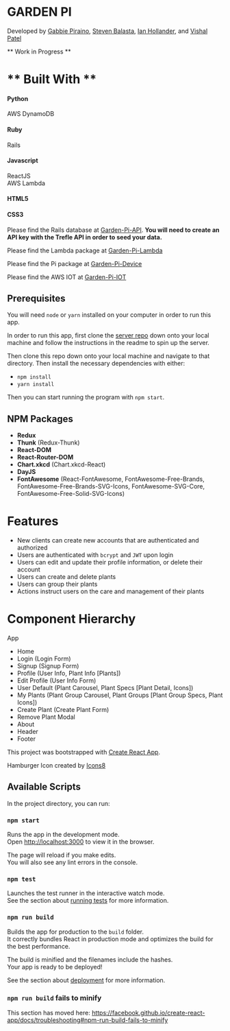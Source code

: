 # GARDEN PI
Developed by [Gabbie Piraino](https://github.com/pirainogi), [Steven Balasta](https://github.com/sbal13), [Ian Hollander](https://github.com/ihollander), and [Vishal Patel](https://github.com/vishalpatel2890)

** Work in Progress **

** Built With **
======
#### Python
AWS DynamoDB  
#### Ruby
Rails  
#### Javascript
ReactJS  
AWS Lambda  
#### HTML5
#### CSS3






Please find the Rails database at [Garden-Pi-API](https://github.com/garden-pi/garden-pi-api). **You will need to create an API key with the Trefle API in order to seed your data.**

Please find the Lambda package at [Garden-Pi-Lambda](https://github.com/garden-pi/garden-pi-lambda)

Please find the Pi package at [Garden-Pi-Device](https://github.com/garden-pi/garden-pi-device)

Please find the AWS IOT at [Garden-Pi-IOT](https://github.com/garden-pi/garden-pi-aws-iot)

## Prerequisites

You will need `node` or `yarn` installed on your computer in order to run this app.

In order to run this app, first clone the [server repo](https://github.com/garden-pi/garden-pi-api) down onto your local machine and follow the instructions in the readme to spin up the server.

Then clone this repo down onto your local machine and navigate to that directory. Then install the necessary dependencies with either:

- `npm install`
- `yarn install`

Then you can start running the program with `npm start`.

## NPM Packages
- **Redux**
- **Thunk** (Redux-Thunk)
- **React-DOM**
- **React-Router-DOM**
- **Chart.xkcd** (Chart.xkcd-React)
- **DayJS**
- **FontAwesome** (React-FontAwesome, FontAwesome-Free-Brands, FontAwesome-Free-Brands-SVG-Icons, FontAwesome-SVG-Core, FontAwesome-Free-Solid-SVG-Icons)

# Features
- New clients can create new accounts that are authenticated and authorized
- Users are authenticated with `bcrypt` and `JWT` upon login  
- Users can edit and update their profile information, or delete their account
- Users can create and delete plants
- Users can group their plants
- Actions instruct users on the care and management of their plants

# Component Hierarchy

App
- Home
- Login (Login Form)
- Signup (Signup Form)
- Profile (User Info, Plant Info [Plants])
- Edit Profile (User Info Form)
- User Default (Plant Carousel, Plant Specs [Plant Detail, Icons])
- My Plants (Plant Group Carousel, Plant Groups [Plant Group Specs, Plant Icons])
- Create Plant (Create Plant Form)
- Remove Plant Modal
- About
- Header
- Footer


This project was bootstrapped with [Create React App](https://github.com/facebook/create-react-app).

Hamburger Icon created by [Icons8](https://icons8.com/icon/12371/menu")

## Available Scripts

In the project directory, you can run:

### `npm start`

Runs the app in the development mode.<br>
Open [http://localhost:3000](http://localhost:3000) to view it in the browser.

The page will reload if you make edits.<br>
You will also see any lint errors in the console.

### `npm test`

Launches the test runner in the interactive watch mode.<br>
See the section about [running tests](https://facebook.github.io/create-react-app/docs/running-tests) for more information.

### `npm run build`

Builds the app for production to the `build` folder.<br>
It correctly bundles React in production mode and optimizes the build for the best performance.

The build is minified and the filenames include the hashes.<br>
Your app is ready to be deployed!

See the section about [deployment](https://facebook.github.io/create-react-app/docs/deployment) for more information.

### `npm run build` fails to minify

This section has moved here: https://facebook.github.io/create-react-app/docs/troubleshooting#npm-run-build-fails-to-minify
